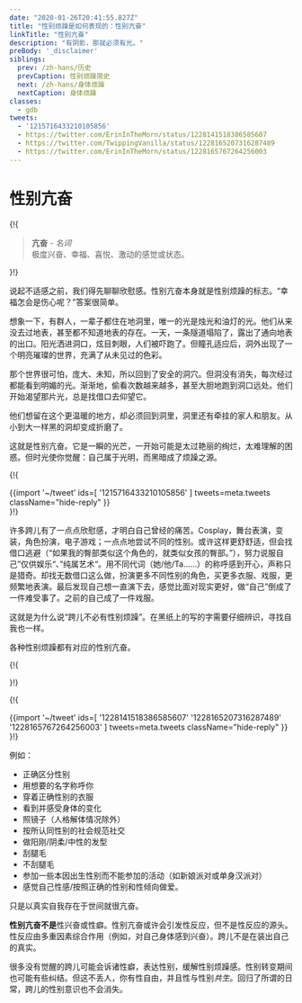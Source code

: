 ```yaml
---
date: "2020-01-26T20:41:55.827Z"
title: "性别烦躁是如何表现的：性别亢奋"
linkTitle: "性别亢奋"
description: "有阴影，那就必须有光。"
preBody: '_disclaimer'
siblings:
  prev: /zh-hans/历史
  prevCaption: 性别烦躁简史
  next: /zh-hans/身体烦躁
  nextCaption: 身体烦躁
classes:
  - gdb
tweets:
  - '1215716433210105856'
  - https://twitter.com/ErinInTheMorn/status/1228141518386585607
  - https://twitter.com/TwippingVanilla/status/1228165207316287489
  - https://twitter.com/ErinInTheMorn/status/1228165767264256003
---
```


# 性别亢奋

{!{
<div class="gutter"><blockquote>
  <strong>亢奋</strong> - <em>名词</em><br>
  极度兴奋、幸福、喜悦、激动的感觉或状态。
</blockquote></div>

}!}

说起不适感之前，我们得先聊聊欣慰感。性别亢奋本身就是性别烦躁的标志。“幸福怎会是伤心呢？”答案很简单。

想象一下，有群人，一辈子都住在地洞里，唯一的光是烛光和油灯的光。他们从来没去过地表，甚至都不知道地表的存在。一天，一条隧道塌陷了，露出了通向地表的出口。阳光洒进洞口，炫目刺眼，人们被吓跑了。但瞳孔适应后，洞外出现了一个明亮璀璨的世界，充满了从未见过的色彩。

那个世界很可怕，庞大、未知，所以回到了安全的洞穴。但洞没有消失，每次经过都能看到明媚的光。渐渐地，偷看次数越来越多，甚至大胆地跑到洞口远处。他们开始渴望那片光，总是找借口去仰望它。

他们想留在这个更温暖的地方，却必须回到洞里，洞里还有牵挂的家人和朋友。从小到大一样黑的洞却变成折磨了。

这就是性别亢奋。它是一瞬的光芒，一开始可能是太过艳丽的绚烂，太难理解的困惑。但时光使你觉醒：自己属于光明，而黑暗成了烦躁之源。

{!{ <div class="gutter">{{import '~/tweet' ids=[
  '1215716433210105856'
] tweets=meta.tweets className="hide-reply" }}</div> }!}

许多跨儿有了一点点欣慰感，才明白自己曾经的痛苦。Cosplay，舞台表演，变装，角色扮演，电子游戏；一点点地尝试不同的性别。或许这样更舒舒适，但会找借口逃避（“如果我的臀部类似这个角色的，就类似女孩的臀部。”），努力说服自己”仅供娱乐“、”纯属艺术“。用不同代词（她/他/Ta……）的称呼感到开心，声称只是猎奇。却找无数借口这么做，扮演更多不同性别的角色，买更多衣服、戏服，更频繁地表演。最后发现自己想一直演下去，感觉比面对现实更好，做“自己”倒成了一件难受事了。之前的自己成了一件戏服。

这就是为什么说“跨儿不必有性别烦躁”。在黑纸上的写的字需要仔细辨识，寻找自我也一样。

各种性别烦躁都有对应的性别亢奋。

{!{ <div class="print-break-before"></div> }!}

{!{ <div class="gutter">{{import '~/tweet' ids=[
  '1228141518386585607'
  '1228165207316287489'
  '1228165767264256003'
] tweets=meta.tweets className="hide-reply" }}</div> }!}

例如：

- 正确区分性别
- 用想要的名字称呼你
- 穿着正确性别的衣服
- 看到并感受身体的变化
- 照镜子（人格解体情况除外）
- 按所认同性别的社会规范社交
- 做阳刚/阴柔/中性的发型
- 刮腿毛
- 不刮腿毛
- 参加一些本因出生性别而不能参加的活动（如新娘派对或单身汉派对）
- 感觉自己性感/按照正确的性别和性倾向做爱。

只是以真实自我存在于世间就很亢奋。

**性别亢奋不是**性兴奋或性癖。性别亢奋或许会引发性反应，但不是性反应的源头。性反应由多重因素综合作用（例如，对自己身体感到兴奋）。跨儿不是在装出自己的真实。

很多没有觉醒的跨儿可能会诉诸性癖，表达性别，缓解性别烦躁感。性别转变期间也可能有些纠结。但这不丢人，你有性自由，并且性与性别*共生*。回归了所谓的日常，跨儿的性别意识也不会消失。
